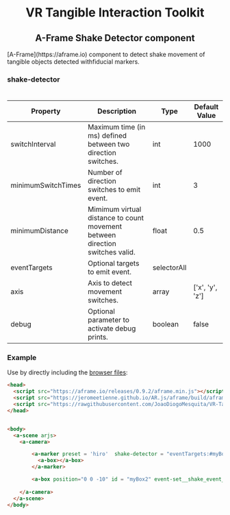<h1 align="center">VR Tangible Interaction Toolkit</h1>

<h2 align="center">A-Frame Shake Detector component</h2>
[A-Frame](https://aframe.io) component to detect shake movement of tangible objects detected withfiducial markers.

### shake-detector

#
| Property | Description | Type | Default Value |
| -------- | ----------------- | ---- |------------- |
| switchInterval | Maximum time (in ms) defined between two direction switches. | int |   1000     |
| minimumSwitchTimes | Number of direction switches to emit event. | int | 3 |
| minimumDistance | Mimimum virtual distance to count movement between direction switches valid. | float | 0.5 |
| eventTargets | Optional targets to emit event. | selectorAll |  |
| axis | Axis to detect movement switches. | array | ['x', 'y', 'z'] |
| debug | Optional parameter to activate debug prints. | boolean  |false |


### Example

Use by directly including the [browser files](examples):

```html
<head>
  <script src="https://aframe.io/releases/0.9.2/aframe.min.js"></script>
  <script src="https://jeromeetienne.github.io/AR.js/aframe/build/aframe-ar.js"></script>
  <script src="https://rawgithubusercontent.com/JoaoDiogoMesquita/VR-Tangible-Interaction-Toolkit/master/Shake%20detector/shake_detector.js"></script>
</head>


<body>
  <a-scene arjs>
    <a-camera>

        <a-marker preset = 'hiro'  shake-detector = "eventTargets:#myBox2; axis:y">
          <a-box></a-box>
        </a-marker>

        <a-box position="0 0 -10" id = "myBox2" event-set__shake_event_y = "color:yellow; position: 0 0 -5" ></a-box>
    
    </a-camera>
  </a-scene>
</body>
```

